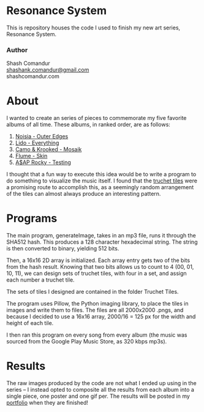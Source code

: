 # Resonance System
This is repository houses the code I used to finish my new art series, Resonance System.

### Author
Shash Comandur  
shashank.comandur@gmail.com  
shashcomandur.com

# About
I wanted to create an series of pieces to commemorate my five favorite albums of all time. These albums, in ranked
order, are as follows:

1. [Noisia - Outer Edges](https://open.spotify.com/album/73TmwDD6mBOZh6sF9sKXZo?si=sEck0GHTSfG60NGug_0tPQ)
2. [Lido - Everything](https://open.spotify.com/album/78VgrlxNqlGg3ApYVdQHyM?si=DFmoTUNWQbKUVpOIbenrTw)
3. [Camo & Krooked - Mosaik](https://open.spotify.com/album/1miPtr5WVeMoYFvu0RZ6Mc?si=NzHVu0XLQw2Ve0TaSzHJQQ)
4. [Flume - Skin](https://open.spotify.com/album/4NZWRpoMuXaHU7csTjWdB5?si=RbSVDggmTqOstWr7P6dJng)
5. [A$AP Rocky - Testing](https://open.spotify.com/album/3MATDdrpHmQCmuOcozZjDa?si=8YCnrzwuRB2YDpLL-721AA)

I thought that a fun way to execute this idea would be to write a program to do something to visualize the music itself.
I found that the [truchet tiles](https://en.wikipedia.org/wiki/Truchet_tiles) were a promising route to accomplish this, as a
seemingly random arrangement of the tiles can almost always produce an interesting pattern. 


# Programs
The main program, generateImage, takes in an mp3 file, runs it through the SHA512 hash. This produces 
a 128 character hexadecimal string. The string is then converted to binary, yielding 512 bits. 

Then, a 16x16 2D array is initialized. Each array entry gets two of the bits from the hash result.
Knowing that two bits allows us to count to 4 (00, 01, 10, 11), we can design sets of truchet tiles,
with four in a set, and assign each number a truchet tile. 

The sets of tiles I designed are contained in the folder Truchet Tiles. 

The program uses Pillow, the Python imaging library, to place the tiles in images and write them to files. 
The files are all 2000x2000 .pngs, and because I decided to use a 16x16 array, 2000/16 = 125 px for the width
and height of each tile. 

I then ran this program on every song from every album (the music was sourced from the Google Play Music Store, as 320 kbps mp3s).

# Results
The raw images produced by the code are not what I ended up using in the series – I instead opted to composite all the results from
each album into a single piece, one poster and one gif per. The results will be posted in my [portfolio](http://shashcomandur.com/pages/portfolio.html) when they are finished!
 
